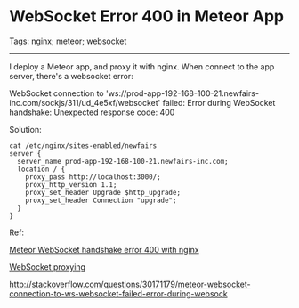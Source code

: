 # WebSocket Error 400 in Meteor App
Tags: nginx; meteor; websocket

------

I deploy a Meteor app, and proxy it with nginx.
When connect to the app server, there's a websocket error:

WebSocket connection to 'ws://prod-app-192-168-100-21.newfairs-inc.com/sockjs/311/ud_4e5xf/websocket' failed:
Error during WebSocket handshake: Unexpected response code: 400

Solution:

    cat /etc/nginx/sites-enabled/newfairs
    server {
      server_name prod-app-192-168-100-21.newfairs-inc.com;
      location / {
        proxy_pass http://localhost:3000/;
        proxy_http_version 1.1;
        proxy_set_header Upgrade $http_upgrade;
        proxy_set_header Connection "upgrade";
      }
    }

Ref:

[Meteor WebSocket handshake error 400 with nginx](http://stackoverflow.com/questions/17014969/meteor-websocket-handshake-error-400-with-nginx)

[WebSocket proxying](http://nginx.org/en/docs/http/websocket.html)

http://stackoverflow.com/questions/30171179/meteor-websocket-connection-to-ws-websocket-failed-error-during-websock
